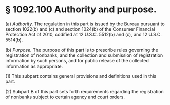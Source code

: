 # § 1092.100   Authority and purpose.

(a) *Authority.* The regulation in this part is issued by the Bureau pursuant to section 1022(b) and (c) and section 1024(b) of the Consumer Financial Protection Act of 2010, codified at 12 U.S.C. 5512(b) and (c), and 12 U.S.C. 5514(b).


(b) *Purpose.* The purpose of this part is to prescribe rules governing the registration of nonbanks, and the collection and submission of registration information by such persons, and for public release of the collected information as appropriate.


(1) This subpart contains general provisions and definitions used in this part.


(2) Subpart B of this part sets forth requirements regarding the registration of nonbanks subject to certain agency and court orders.







